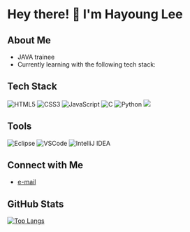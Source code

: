 # Hey there! 👋 I'm Hayoung Lee

## About Me
- JAVA trainee
- Currently learning with the following tech stack:

## Tech Stack
![HTML5](https://img.shields.io/badge/HTML5-E34F26?style=for-the-badge&logo=HTML5&logoColor=white)
![CSS3](https://img.shields.io/badge/CSS3-1572B6?style=for-the-badge&logo=CSS3&logoColor=white)
![JavaScript](https://img.shields.io/badge/JavaScript-F7DF1E?style=for-the-badge&logo=JavaScript&logoColor=black)
![C](https://img.shields.io/badge/C-00599C?style=for-the-badge&logo=C&logoColor=white)
![Python](https://img.shields.io/badge/Python-3776AB?style=for-the-badge&logo=Python&logoColor=white)
<img src="https://img.shields.io/badge/Java-ED8B00?style=for-the-badge&logo=openjdk&logoColor=white">

## Tools
![Eclipse](https://img.shields.io/badge/Eclipse-2C2255?style=for-the-badge&logo=Eclipse&logoColor=white)
![VSCode](https://img.shields.io/badge/VSCode-007ACC?style=for-the-badge&logo=Visual%20Studio%20Code&logoColor=white)
![IntelliJ IDEA](https://img.shields.io/badge/IntelliJ%20IDEA-000000?style=for-the-badge&logo=IntelliJ%20IDEA&logoColor=white)

## Connect with Me
- [e-mail](emitlighthy@naver.com)

## GitHub Stats
[![Top Langs](https://github-readme-stats.vercel.app/api/top-langs/?username=emitlight&layout=compact&theme=radical)](https://github.com/emitlight)
